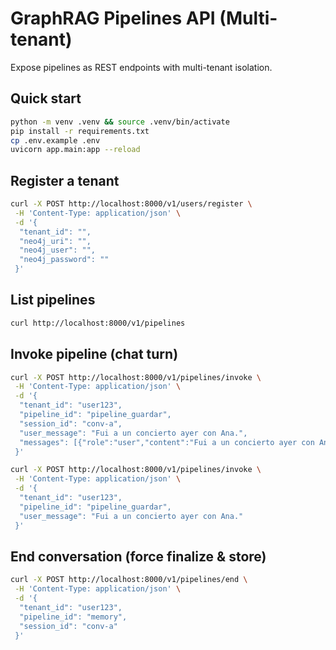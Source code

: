 # GraphRAG Pipelines API (Multi-tenant)

Expose pipelines as REST endpoints with multi-tenant isolation.

## Quick start

```bash
python -m venv .venv && source .venv/bin/activate
pip install -r requirements.txt
cp .env.example .env
uvicorn app.main:app --reload
```

## Register a tenant

```bash
curl -X POST http://localhost:8000/v1/users/register \
 -H 'Content-Type: application/json' \
 -d '{
  "tenant_id": "",
  "neo4j_uri": "",
  "neo4j_user": "",
  "neo4j_password": ""
 }'
```

## List pipelines

```bash
curl http://localhost:8000/v1/pipelines
```

## Invoke pipeline (chat turn)

```bash
curl -X POST http://localhost:8000/v1/pipelines/invoke \
 -H 'Content-Type: application/json' \
 -d '{
  "tenant_id": "user123",
  "pipeline_id": "pipeline_guardar",
  "session_id": "conv-a",
  "user_message": "Fui a un concierto ayer con Ana.",
  "messages": [{"role":"user","content":"Fui a un concierto ayer con Ana."}],
 }'
```

```bash
curl -X POST http://localhost:8000/v1/pipelines/invoke \
 -H 'Content-Type: application/json' \
 -d '{
  "tenant_id": "user123",
  "pipeline_id": "pipeline_guardar",
  "user_message": "Fui a un concierto ayer con Ana."
 }'
```

## End conversation (force finalize & store)

```bash
curl -X POST http://localhost:8000/v1/pipelines/end \
 -H 'Content-Type: application/json' \
 -d '{
  "tenant_id": "user123",
  "pipeline_id": "memory",
  "session_id": "conv-a"
 }'
```